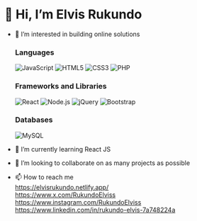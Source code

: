 # 👋 Hi, I’m Elvis Rukundo
- 👀 I’m interested in building online solutions
  
  ### Languages
  ![JavaScript](https://img.shields.io/badge/JavaScript-F7DF1E?style=for-the-badge&logo=javascript&logoColor=black)
  ![HTML5](https://img.shields.io/badge/HTML5-E34F26?style=for-the-badge&logo=html5&logoColor=white)
  ![CSS3](https://img.shields.io/badge/CSS3-1572B6?style=for-the-badge&logo=css3&logoColor=white)
  ![PHP](https://img.shields.io/badge/PHP-777BB4?style=for-the-badge&logo=php&logoColor=white)
  
  ### Frameworks and Libraries
  ![React](https://img.shields.io/badge/React-20232A?style=for-the-badge&logo=react&logoColor=61DAFB)
  ![Node.js](https://img.shields.io/badge/Node.js-339933?style=for-the-badge&logo=nodedotjs&logoColor=white)
  ![jQuery](https://img.shields.io/badge/jQuery-0769AD?style=for-the-badge&logo=jquery&logoColor=white)
  ![Bootstrap](https://img.shields.io/badge/Bootstrap-563D7C?style=for-the-badge&logo=bootstrap&logoColor=white)
  
  ### Databases
  ![MySQL](https://img.shields.io/badge/MySQL-4479A1?style=for-the-badge&logo=mysql&logoColor=white)

- 🌱 I’m currently learning React JS
- 💞️ I’m looking to collaborate on as many projects as possible
- 📫 How to reach me
  <br>
        https://elvisrukundo.netlify.app/
  <br>
        https://www.x.com/RukundoElviss
    <br>
        https://www.instagram.com/RukundoElviss
  <br>
        https://www.linkedin.com/in/rukundo-elvis-7a748224a

